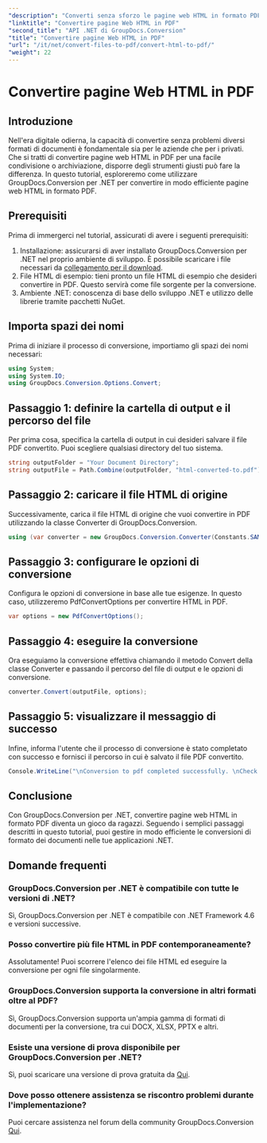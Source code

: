 ```yaml
---
"description": "Converti senza sforzo le pagine web HTML in formato PDF utilizzando GroupDocs.Conversion per .NET. Segui la nostra guida passo passo per una conversione impeccabile del formato dei documenti."
"linktitle": "Convertire pagine Web HTML in PDF"
"second_title": "API .NET di GroupDocs.Conversion"
"title": "Convertire pagine Web HTML in PDF"
"url": "/it/net/convert-files-to-pdf/convert-html-to-pdf/"
"weight": 22
---
```


# Convertire pagine Web HTML in PDF

## Introduzione
Nell'era digitale odierna, la capacità di convertire senza problemi diversi formati di documenti è fondamentale sia per le aziende che per i privati. Che si tratti di convertire pagine web HTML in PDF per una facile condivisione o archiviazione, disporre degli strumenti giusti può fare la differenza. In questo tutorial, esploreremo come utilizzare GroupDocs.Conversion per .NET per convertire in modo efficiente pagine web HTML in formato PDF.
## Prerequisiti
Prima di immergerci nel tutorial, assicurati di avere i seguenti prerequisiti:
1. Installazione: assicurarsi di aver installato GroupDocs.Conversion per .NET nel proprio ambiente di sviluppo. È possibile scaricare i file necessari da [collegamento per il download](https://releases.groupdocs.com/conversion/net/).
2. File HTML di esempio: tieni pronto un file HTML di esempio che desideri convertire in PDF. Questo servirà come file sorgente per la conversione.
3. Ambiente .NET: conoscenza di base dello sviluppo .NET e utilizzo delle librerie tramite pacchetti NuGet.

## Importa spazi dei nomi
Prima di iniziare il processo di conversione, importiamo gli spazi dei nomi necessari:
```csharp
using System;
using System.IO;
using GroupDocs.Conversion.Options.Convert;
```

## Passaggio 1: definire la cartella di output e il percorso del file
Per prima cosa, specifica la cartella di output in cui desideri salvare il file PDF convertito. Puoi scegliere qualsiasi directory del tuo sistema.
```csharp
string outputFolder = "Your Document Directory";
string outputFile = Path.Combine(outputFolder, "html-converted-to.pdf");
```
## Passaggio 2: caricare il file HTML di origine
Successivamente, carica il file HTML di origine che vuoi convertire in PDF utilizzando la classe Converter di GroupDocs.Conversion.
```csharp
using (var converter = new GroupDocs.Conversion.Converter(Constants.SAMPLE_HTML))
```
## Passaggio 3: configurare le opzioni di conversione
Configura le opzioni di conversione in base alle tue esigenze. In questo caso, utilizzeremo PdfConvertOptions per convertire HTML in PDF.
```csharp
var options = new PdfConvertOptions();
```
## Passaggio 4: eseguire la conversione
Ora eseguiamo la conversione effettiva chiamando il metodo Convert della classe Converter e passando il percorso del file di output e le opzioni di conversione.
```csharp
converter.Convert(outputFile, options);
```
## Passaggio 5: visualizzare il messaggio di successo
Infine, informa l'utente che il processo di conversione è stato completato con successo e fornisci il percorso in cui è salvato il file PDF convertito.
```csharp
Console.WriteLine("\nConversion to pdf completed successfully. \nCheck output in {0}", outputFolder);
```

## Conclusione
Con GroupDocs.Conversion per .NET, convertire pagine web HTML in formato PDF diventa un gioco da ragazzi. Seguendo i semplici passaggi descritti in questo tutorial, puoi gestire in modo efficiente le conversioni di formato dei documenti nelle tue applicazioni .NET.
## Domande frequenti
### GroupDocs.Conversion per .NET è compatibile con tutte le versioni di .NET?
Sì, GroupDocs.Conversion per .NET è compatibile con .NET Framework 4.6 e versioni successive.
### Posso convertire più file HTML in PDF contemporaneamente?
Assolutamente! Puoi scorrere l'elenco dei file HTML ed eseguire la conversione per ogni file singolarmente.
### GroupDocs.Conversion supporta la conversione in altri formati oltre al PDF?
Sì, GroupDocs.Conversion supporta un'ampia gamma di formati di documenti per la conversione, tra cui DOCX, XLSX, PPTX e altri.
### Esiste una versione di prova disponibile per GroupDocs.Conversion per .NET?
Sì, puoi scaricare una versione di prova gratuita da [Qui](https://releases.groupdocs.com/).
### Dove posso ottenere assistenza se riscontro problemi durante l'implementazione?
Puoi cercare assistenza nel forum della community GroupDocs.Conversion [Qui](https://forum.groupdocs.com/c/conversion/11).